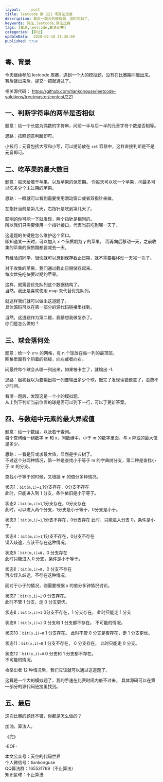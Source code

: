```yaml
---   
layout:     post  
title: leetcode 第 221 场算法比赛  
description: 最后一题大的模拟题，没时间敲了。   
keywords: 算法,leetcode,算法比赛  
tags: [算法,leetcode,算法比赛]    
categories: [算法]  
updateData:  2020-02-18 21:30:00  
published: true  
---  
```



## 零、背景  


今天继续参加 leetcode 周赛，遇到一个大的模拟题，没有在比赛期间敲出来。  
赛后敲出来后，提交一把就通过了。  


相关源代码： 
https://github.com/tiankonguse/leetcode-solutions/tree/master/contest/221  


## 一、判断字符串的两半是否相似


题意：给一个长度为偶数的字符串，问前一半与后一半的元音字符个数是否相等。  


思路：按照题意判断即可。  


小技巧：元音包括大写和小写，可以提前放在 `set` 容器中，这样直接判断是不是元音即可。  



## 二、吃苹果的最大数目  


题意：每天给若干苹果，以及苹果的保质期。  你每天可以吃一个苹果，问最多可以吃多少个未过期的苹果。  


思路：一眼就可以看到需要使用滑动窗口或者双指针来做。  


左指针当前是第几天，右指针是吃到第几天了。  


聪明的你可能一下就发现，两个指针是相同的。  
所以我们只需要使用一个指针接口，代表当前吃到哪一天了。  


这道题的关键是怎么维护这个窗口。  
即知道某一天时，可以加入 x 个保质期为 y 的苹果。 
而再向后移动一天，之前收集的苹果的保质期都要减去一天。  


有经验的同学，很快就可以想到保存截止日期，就不需要每移动一天减一次了。  


对于收集的苹果，我们通过截止日期储存起来。  
每次优先吃快要过期的苹果。  


这样，就需要优先队列这个数据结构了。  
当然，我还是喜欢使用 map 来代替优先队列。  


就这样我们就可以做出这道题了。  
具体源码可以在第一部分的源代码链接里找到。  


当然，这道题作为第二题，我猜想我做复杂了。  
你们是怎么做的？  


## 三、球会落何处  


题意：给一个 `m*n` 的网格，有 n 个球放在每一列的最顶部。  
网格里面有个斜着的挡板，向左或者向右。  


问最终每个球会从哪一列出来，如果被卡主了，就输出 -1.  


思路：起初我以为要输出每一列要输出多少个球，敲完了发现读错题意了，浪费不少时间。  


看清一题后，发现这是一个小的模拟题。  
从上到下判断当前位置的球是否可以到下一行，可以了更新答案。  



## 四、与数组中元素的最大异或值  


题意：给一个数组，以及若干查询。  
每个查询给一组数字 m 和 x，问数组中，小于 m 的数字里面，与 x 异或的最大值是多少。  


思路：一看是异或求最大值，显然是字典树了。  
不过这个分两种情况，第一种是查找小于等于 m 的字典树分支，第二种是查找小于 m 的分支。  


查找小于等于的时候，又根据 m 的值分多种情况。  


状态1：`bit(m,i)=1`,1分支存在，0分支不存在  
此时，只能进入到 1 分支，条件依旧是小于等于。  


状态2：`bit(m,i)=1`,1分支存在，0分支存在  
此时，可以进入两个分支，1分支是小于等于，0分支是小于。  


状态3：`bit(m,i)=1`,1分支不存在，0分支存在
此时，只能进入分支 0，条件是小于。  


状态4：`bit(m,i)=1`,1分支不存在，0分支不存在  
误入歧途，应该不存在这种情况。  


状态5：`bit(m,i)=0`，0 分支存在  
此时只能进入 0 分支，条件是小于等于。  


状态6：`bit(m,i)=0`，0 分支不存在  
再次误入歧途，不存在这种情况。  


而对于小于的情况，则需要根据 x 的值分多钟情况讨论。  


状态7：`bit(x,i)=1` 0 分支存在。  
此时不管 1 分支，走 0 分支更优。  


状态8：`bit(x,i)=1` 0分支不存在，1 分支存在。 
此时只能走 1 分支


状态9：`bit(x,i)=1` 0 分支和 1 分支都不存在。 
不可能的情况。  


状态10：`bit(x,i)=0` 1 分支存在。
此时不管 0 分支是否存在，走 1 分支更优。  


状态11：`bit(x,i)=0` 1 分支不存在， 0 分支存在。
此时只能走 0 分支。  


状态12：`bit(x,i)=0` 0 分支和 1 分支都不存在。  
不可能的情况。  


枚举出者 12 种情况后，我们应该就可以通过这道题了。 


这算是一个大的模拟题了，我的手速在比赛时间内敲不过来。 
具体源码可以在第一部分的源代码链接里找到。  


## 五、最后  


这次比赛的题还不错，你都是怎么做的？  


加油，算法人。  


《完》  


-EOF-  



本文公众号：天空的代码世界  
个人微信号：tiankonguse  
QQ算法群：165531769（不止算法）  
知识星球：不止算法  

